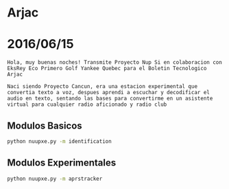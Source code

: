 # Arjac

# 2016/06/15

```
Hola, muy buenas noches! Transmite Proyecto Nup Si en colaboracion con EksRey Eco Primero Golf Yankee Quebec para el Boletin Tecnologico Arjac
```

```
Naci siendo Proyecto Cancun, era una estacion experimental que convertia texto a voz, despues aprendi a escuchar y decodificar el audio en texto, sentando las bases para convertirme en un asistente virtual para cualquier radio aficionado y radio club
```



## Modulos Basicos

```sh
python nuupxe.py -m identification
```

## Modulos Experimentales

```sh
python nuupxe.py -m aprstracker
```


